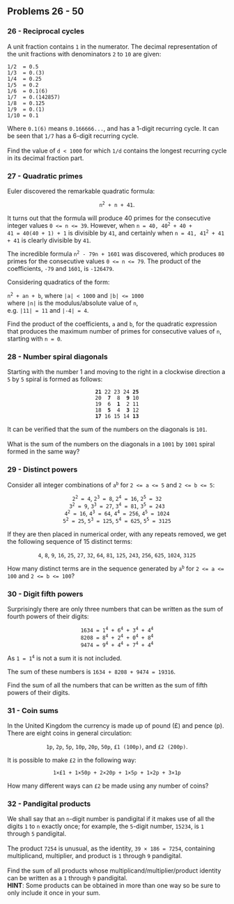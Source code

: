 ## Problems 26 - 50
### 26 - Reciprocal cycles
A unit fraction contains `1` in the numerator. The decimal representation of the unit
fractions with denominators `2` to `10` are given:

<p>
<code>1/2  = 0.5</code><br>
<code>1/3  = 0.(3)</code><br>
<code>1/4  = 0.25</code><br>
<code>1/5  = 0.2</code><br>
<code>1/6  = 0.1(6)</code><br>
<code>1/7  = 0.(142857)</code><br>
<code>1/8  = 0.125</code><br>
<code>1/9  = 0.(1)</code><br>
<code>1/10 = 0.1</code><br>
</p>

Where `0.1(6)` means `0.166666...`, and has a 1-digit recurring cycle. It can be seen
that `1/7` has a 6-digit recurring cycle.\
\
Find the value of `d < 1000` for which `1/d` contains the longest recurring cycle in
its decimal fraction part.

### 27 - Quadratic primes
Euler discovered the remarkable quadratic formula:

<p align="center">
<code>n<sup>2</sup> + n + 41</code>.
</p>

<p>
It turns out that the formula will produce 40 primes for the consecutive integer
values <code>0 <= n <= 39</code>. However, when <code>n = 40, 40<sup>2</sup> + 40 +
41 = 40(40 + 1) + 1</code> is divisible by <code>41</code>, and certainly when
<code>n = 41, 41<sup>2</sup> + 41 + 41</code> is clearly divisible by <code>41</code>.
</p>

<p>
The incredible formula <code>n<sup>2</sup> - 79n + 1601</code> was discovered, which
produces <code>80</code> primes for the consecutive values <code>0 <= n <= 79</code>.
The product of the coefficients, <code>-79</code> and <code>1601</code>, is
<code>-126479</code>.
</p>

Considering quadratics of the form:

<p>
<code>n<sup>2</sup> + an + b</code>, where <code>|a| < 1000</code> and 
<code>|b| <= 1000</code><br>
where <code>|n|</code> is the modulus/absolute value of <code>n</code>,<br>
e.g. <code>|11| = 11</code> and <code>|-4| = 4</code>.
</p>

Find the product of the coefficients, `a` and `b`, for the quadratic expression that
produces the maximum number of primes for consecutive values of `n`, starting with
`n = 0`.

### 28 - Number spiral diagonals
Starting with the number 1 and moving to the right in a clockwise direction a `5` by `5`
spiral is formed as follows:

<p align="center">
<code><b>21</b> 22 23 24 <b>25</b></code><br>
<code>20  <b>7</b>  8  <b>9</b> 10</code><br>
<code>19  6  <b>1</b>  2 11</code><br>
<code>18  <b>5</b>  4  <b>3</b> 12</code><br>
<code><b>17</b> 16 15 14 <b>13</b></code><br>
</p>

It can be verified that the sum of the numbers on the diagonals is `101`.\
\
What is the sum of the numbers on the diagonals in a `1001` by `1001` spiral formed
in the same way?

### 29 - Distinct powers
<p>
Consider all integer combinations of <code>a<sup>b</sup></code> for
<code>2 <= a <= 5</code> and <code>2 <= b <= 5</code>:
</p>

<p align="center">
<code>2<sup>2</sup> = 4</code>, <code>2<sup>3</sup> = 8</code>,
<code>2<sup>4</sup> = 16</code>, <code>2<sup>5</sup> = 32</code><br>
<code>3<sup>2</sup> = 9</code>, <code>3<sup>3</sup> = 27</code>,
<code>3<sup>4</sup> = 81</code>, <code>3<sup>5</sup> = 243</code><br>
<code>4<sup>2</sup> = 16</code>, <code>4<sup>3</sup> = 64</code>,
<code>4<sup>4</sup> = 256</code>, <code>4<sup>5</sup> = 1024</code><br>
<code>5<sup>2</sup> = 25</code>, <code>5<sup>3</sup> = 125</code>,
<code>5<sup>4</sup> = 625</code>, <code>5<sup>5</sup> = 3125</code>
</p>

If they are then placed in numerical order, with any repeats removed, we get
the following sequence of 15 distinct terms:

<p align="center">
<code>4</code>, <code>8</code>, <code>9</code>, <code>16</code>, <code>25</code>,
<code>27</code>, <code>32</code>, <code>64</code>, <code>81</code>, <code>125</code>,
<code>243</code>, <code>256</code>, <code>625</code>, <code>1024</code>,
<code>3125</code>
</p>

<p>
How many distinct terms are in the sequence generated by <code>a<sup>b</sup></code> for
<code>2 <= a <= 100</code> and <code>2 <= b <= 100</code>?
</p>

### 30 - Digit fifth powers
Surprisingly there are only three numbers that can be written as the sum of fourth powers of their digits:

<p align="center">
<code>1634 = 1<sup>4</sup> + 6<sup>4</sup> + 3<sup>4</sup> + 4<sup>4</sup></code><br>
<code>8208 = 8<sup>4</sup> + 2<sup>4</sup> + 0<sup>4</sup> + 8<sup>4</sup></code><br>
<code>9474 = 9<sup>4</sup> + 4<sup>4</sup> + 7<sup>4</sup> + 4<sup>4</sup></code>
</p>

<p>
As <code>1 = 1<sup>4</sup></code> is not a sum it is not included.
</p>

The sum of these numbers is `1634 + 8208 + 9474 = 19316`.

Find the sum of all the numbers that can be written as the sum of fifth powers of their digits.

### 31 - Coin sums
In the United Kingdom the currency is made up of pound (£) and pence (p). There are
eight coins in general circulation:

<p align="center">
<code>1p</code>, <code>2p</code>, <code>5p</code>, <code>10p</code>, <code>20p</code>,
<code>50p</code>, <code>£1 (100p)</code>, and <code>£2 (200p)</code>.
</p>

It is possible to make `£2` in the following way:

<p align="center">
<code>1×£1 + 1×50p + 2×20p + 1×5p + 1×2p + 3×1p</code>
</p>

How many different ways can `£2` be made using any number of coins?

### 32 - Pandigital products
We shall say that an `n`-digit number is pandigital if it makes use of all the digits
`1` to `n` exactly once; for example, the `5`-digit number, `15234`, is `1` through `5`
pandigital.\
\
The product `7254` is unusual, as the identity, `39 × 186 = 7254`, containing
multiplicand, multiplier, and product is `1` through `9` pandigital.\
\
Find the sum of all products whose multiplicand/multiplier/product identity can be
written as a `1` through `9` pandigital.\
**HINT**: Some products can be obtained in more than one way so be sure to only include
it once in your sum.

